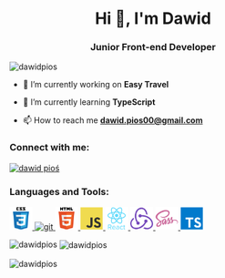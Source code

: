 <h1 align="center">Hi 👋, I'm Dawid</h1>
<h3 align="center">Junior Front-end Developer</h3>

<p align="left"> <img src="https://komarev.com/ghpvc/?username=dawidpios&label=Profile%20views&color=0e75b6&style=flat" alt="dawidpios" /> </p>

- 🔭 I’m currently working on **Easy Travel**

- 🌱 I’m currently learning **TypeScript**

- 📫 How to reach me **dawid.pios00@gmail.com**

<h3 align="left">Connect with me:</h3>
<p align="left">
<a href="https://www.facebook.com/dawid.pios.7" target="blank"><img align="center" src="https://raw.githubusercontent.com/rahuldkjain/github-profile-readme-generator/master/src/images/icons/Social/facebook.svg" alt="dawid pioś" height="30" width="40" /></a>
</p>

<h3 align="left">Languages and Tools:</h3>
<p align="left"> <a href="https://www.w3schools.com/css/" target="_blank" rel="noreferrer"> <img src="https://raw.githubusercontent.com/devicons/devicon/master/icons/css3/css3-original-wordmark.svg" alt="css3" width="40" height="40"/> </a> <a href="https://git-scm.com/" target="_blank" rel="noreferrer"> <img src="https://www.vectorlogo.zone/logos/git-scm/git-scm-icon.svg" alt="git" width="40" height="40"/> </a> <a href="https://www.w3.org/html/" target="_blank" rel="noreferrer"> <img src="https://raw.githubusercontent.com/devicons/devicon/master/icons/html5/html5-original-wordmark.svg" alt="html5" width="40" height="40"/> </a> <a href="https://developer.mozilla.org/en-US/docs/Web/JavaScript" target="_blank" rel="noreferrer"> <img src="https://raw.githubusercontent.com/devicons/devicon/master/icons/javascript/javascript-original.svg" alt="javascript" width="40" height="40"/> </a> <a href="https://reactjs.org/" target="_blank" rel="noreferrer"> <img src="https://raw.githubusercontent.com/devicons/devicon/master/icons/react/react-original-wordmark.svg" alt="react" width="40" height="40"/> </a> <a href="https://redux.js.org" target="_blank" rel="noreferrer"> <img src="https://raw.githubusercontent.com/devicons/devicon/master/icons/redux/redux-original.svg" alt="redux" width="40" height="40"/> </a> <a href="https://sass-lang.com" target="_blank" rel="noreferrer"> <img src="https://raw.githubusercontent.com/devicons/devicon/master/icons/sass/sass-original.svg" alt="sass" width="40" height="40"/> </a> <a href="https://www.typescriptlang.org/" target="_blank" rel="noreferrer"> <img src="https://raw.githubusercontent.com/devicons/devicon/master/icons/typescript/typescript-original.svg" alt="typescript" width="40" height="40"/> </a> </p>

<p><img align="left" src="https://github-readme-stats.vercel.app/api/top-langs?username=dawidpios&show_icons=true&locale=en&layout=compact" alt="dawidpios" /></p>

<p>&nbsp;<img align="center" src="https://github-readme-stats.vercel.app/api?username=dawidpios&show_icons=true&locale=en" alt="dawidpios" /></p>

<p><img align="center" src="https://github-readme-streak-stats.herokuapp.com/?user=dawidpios&" alt="dawidpios" /></p>
